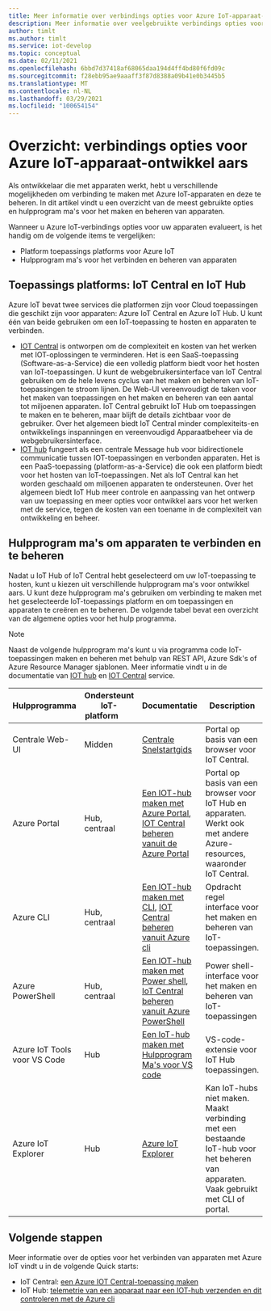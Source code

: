 ```yaml
---
title: Meer informatie over verbindings opties voor Azure IoT-apparaat-ontwikkel aars
description: Meer informatie over veelgebruikte verbindings opties voor apparaten en hulpprogram ma's voor ontwikkel aars van Azure IoT-apparaten.
author: timlt
ms.author: timlt
ms.service: iot-develop
ms.topic: conceptual
ms.date: 02/11/2021
ms.openlocfilehash: 6bbd7d37418af68065daa194d4ff4bd80f6fd09c
ms.sourcegitcommit: f28ebb95ae9aaaff3f87d8388a09b41e0b3445b5
ms.translationtype: MT
ms.contentlocale: nl-NL
ms.lasthandoff: 03/29/2021
ms.locfileid: "100654154"
---
```

# <a name="overview-connection-options-for-azure-iot-device-developers"></a>Overzicht: verbindings opties voor Azure IoT-apparaat-ontwikkel aars
Als ontwikkelaar die met apparaten werkt, hebt u verschillende mogelijkheden om verbinding te maken met Azure IoT-apparaten en deze te beheren. In dit artikel vindt u een overzicht van de meest gebruikte opties en hulpprogram ma's voor het maken en beheren van apparaten.

Wanneer u Azure IoT-verbindings opties voor uw apparaten evalueert, is het handig om de volgende items te vergelijken:
- Platform toepassings platforms voor Azure IoT
- Hulpprogram ma's voor het verbinden en beheren van apparaten

## <a name="application-platforms-iot-central-and-iot-hub"></a>Toepassings platforms: IoT Central en IoT Hub
Azure IoT bevat twee services die platformen zijn voor Cloud toepassingen die geschikt zijn voor apparaten: Azure IoT Central en Azure IoT Hub. U kunt één van beide gebruiken om een IoT-toepassing te hosten en apparaten te verbinden.
- [IOT Central](../iot-central/core/overview-iot-central.md) is ontworpen om de complexiteit en kosten van het werken met IOT-oplossingen te verminderen. Het is een SaaS-toepassing (Software-as-a-Service) die een volledig platform biedt voor het hosten van IoT-toepassingen. U kunt de webgebruikersinterface van IoT Central gebruiken om de hele levens cyclus van het maken en beheren van IoT-toepassingen te stroom lijnen. De Web-UI vereenvoudigt de taken voor het maken van toepassingen en het maken en beheren van een aantal tot miljoenen apparaten. IoT Central gebruikt IoT Hub om toepassingen te maken en te beheren, maar blijft de details zichtbaar voor de gebruiker. Over het algemeen biedt IoT Central minder complexiteits-en ontwikkelings inspanningen en vereenvoudigd Apparaatbeheer via de webgebruikersinterface.
- [IOT hub](../iot-hub/about-iot-hub.md) fungeert als een centrale Message hub voor bidirectionele communicatie tussen IOT-toepassingen en verbonden apparaten. Het is een PaaS-toepassing (platform-as-a-Service) die ook een platform biedt voor het hosten van IoT-toepassingen. Net als IoT Central kan het worden geschaald om miljoenen apparaten te ondersteunen. Over het algemeen biedt IoT Hub meer controle en aanpassing van het ontwerp van uw toepassing en meer opties voor ontwikkel aars voor het werken met de service, tegen de kosten van een toename in de complexiteit van ontwikkeling en beheer.

## <a name="tools-to-connect-and-manage-devices"></a>Hulpprogram ma's om apparaten te verbinden en te beheren
Nadat u IoT Hub of IoT Central hebt geselecteerd om uw IoT-toepassing te hosten, kunt u kiezen uit verschillende hulpprogram ma's voor ontwikkel aars. U kunt deze hulpprogram ma's gebruiken om verbinding te maken met het geselecteerde IoT-toepassings platform en om toepassingen en apparaten te creëren en te beheren. De volgende tabel bevat een overzicht van de algemene opties voor het hulp programma. 

> [!NOTE]
> Naast de volgende hulpprogram ma's kunt u via programma code IoT-toepassingen maken en beheren met behulp van REST API, Azure Sdk's of Azure Resource Manager sjablonen. Meer informatie vindt u in de documentatie van [IOT hub](../iot-hub/about-iot-hub.md) en [IOT Central](../iot-central/core/overview-iot-central.md) service.

|Hulpprogramma  |Ondersteunt IoT-platform &nbsp; &nbsp; &nbsp;&nbsp; |Documentatie  |Description  |
|---------|---------|---------|---------|
|Centrale Web-UI     | Midden | [Centrale Snelstartgids](../iot-central/core/quick-deploy-iot-central.md) | Portal op basis van een browser voor IoT Central. |
|Azure Portal     | Hub, centraal      | [Een IOT-hub maken met Azure Portal](../iot-hub/iot-hub-create-through-portal.md), [IOT Central beheren vanuit de Azure Portal](../iot-central/core/howto-manage-iot-central-from-portal.md)| Portal op basis van een browser voor IoT Hub en apparaten. Werkt ook met andere Azure-resources, waaronder IoT Central. |
|Azure CLI     | Hub, centraal          | [Een IOT-hub maken met CLI](../iot-hub/iot-hub-create-using-cli.md), [IOT Central beheren vanuit Azure cli](../iot-central/core/howto-manage-iot-central-from-cli.md) | Opdracht regel interface voor het maken en beheren van IoT-toepassingen. |
|Azure PowerShell     | Hub, centraal   | [Een IOT-hub maken met Power shell](../iot-hub/iot-hub-create-using-powershell.md), [IoT Central beheren vanuit Azure PowerShell](../iot-central/core/howto-manage-iot-central-from-powershell.md) | Power shell-interface voor het maken en beheren van IoT-toepassingen |
|Azure IoT Tools voor VS Code  | Hub | [Een IoT-hub maken met Hulpprogram Ma's voor VS code](../iot-hub/iot-hub-create-use-iot-toolkit.md) | VS-code-extensie voor IoT Hub toepassingen. |
|Azure IoT Explorer     | Hub | [Azure IoT Explorer](https://github.com/Azure/azure-iot-explorer) | Kan IoT-hubs niet maken. Maakt verbinding met een bestaande IoT-hub voor het beheren van apparaten. Vaak gebruikt met CLI of portal.|

## <a name="next-steps"></a>Volgende stappen
Meer informatie over de opties voor het verbinden van apparaten met Azure IoT vindt u in de volgende Quick starts:
- IoT Central: [een Azure IOT Central-toepassing maken](../iot-central/core/quick-deploy-iot-central.md)
- IoT Hub: [telemetrie van een apparaat naar een IOT-hub verzenden en dit controleren met de Azure cli](../iot-hub/quickstart-send-telemetry-cli.md)